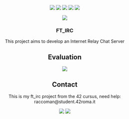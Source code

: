 <p align="center">
  <img src="https://img.shields.io/github/contributors/raccoman/ft_irc?style=for-the-badge"/>
  <img src="https://img.shields.io/github/forks/raccoman/ft_irc?style=for-the-badge"/>
  <img src="https://img.shields.io/github/stars/raccoman/ft_irc?style=for-the-badge"/>
  <img src="https://img.shields.io/github/issues/raccoman/ft_irc?style=for-the-badge"/>
  <img src="https://img.shields.io/github/license/raccoman/ft_irc?style=for-the-badge"/>
</p>

<p align="center">
  <img src="https://badge42.vercel.app/api/v2/cl0z8sbuu001509jthfclxpdu/stats?cursusId=21&coalitionId=125"/>
</p>
<h3 align="center">
  FT_IRC
</h3>
<p align="center">
  This project aims to develop an Internet Relay Chat Server
</p>

<h2 align="center">
  Evaluation
</h2>
<p align="center">
  <img src="https://badge42.vercel.app/api/v2/cl0z8sbuu001509jthfclxpdu/project/2542357"/>
</p>

<h2 align="center">
  Contact
</h2>
<p align="center">
  This is my ft_irc project from the 42 cursus, need help: raccoman@student.42roma.it
</p>

<p align="center">
    <img src="https://forthebadge.com/images/badges/made-with-c.svg"/>
    <img src="https://forthebadge.com/images/badges/not-a-bug-a-feature.svg"/>
</p>
